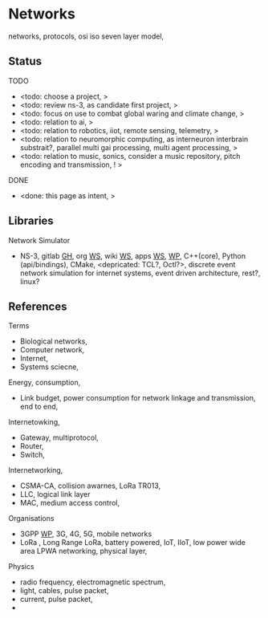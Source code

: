 # Networks

networks, protocols, osi iso seven layer model, 

## Status

TODO
* <todo: choose a project, >
* <todo: review ns-3, as candidate first project, >
* <todo: focus on use to combat global waring and climate change, >
* <todo: relation to ai, >
* <todo: relation to robotics, iiot, remote sensing, telemetry, >
* <todo: relation to neuromorphic computing, as interneuron interbrain substrait?, parallel multi gai processing, multi agent processing, >
* <todo: relation to music, sonics, consider a music repository, pitch encoding and transmission, ! >

DONE
* <done: this page as intent, >

## Libraries

Network Simulator
* NS-3, gitlab [GH](https://gitlab.com/nsnam/ns-3-dev), org [WS](https://www.nsnam.org/), wiki [WS](https://www.nsnam.org/wiki/Main_Page), apps [WS](https://apps.nsnam.org/), [WP](https://en.wikipedia.org/wiki/Ns_(simulator)), C++(core), Python (api/bindings), CMake, <depricated: TCL?, Octl?>, discrete event network simulation for internet systems, event driven architecture, rest?, linux? 

## References

Terms
* Biological networks, 
* Computer network,
* Internet, 
* Systems sciecne,

Energy, consumption, 
* Link budget, power consumption for network linkage and transmission, end to end, 

Internetowking, 
* Gateway, multiprotocol, 
* Router, 
* Switch,

Internetworking, 
* CSMA-CA, collision awarnes, LoRa TR013,
* LLC, logical link layer
* MAC, medium access control, 

Organisations
* 3GPP [WP](https://en.wikipedia.org/wiki/3GPP), 3G, 4G, 5G, mobile networks
* LoRa , Long Range LoRa, battery powered, IoT, IIoT, low power wide area LPWA networking, physical layer,

Physics
* radio frequency, electromagnetic spectrum, 
* light, cables, pulse packet, 
* current, pulse packet,
* 
